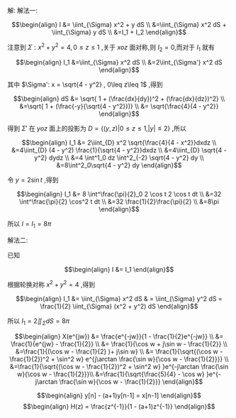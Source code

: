 解:
解法一:

$$\begin{align}
    I &= \iint_{\Sigma} x^2 + y dS \\
    &=\iint_{\Sigma} x^2 dS + \iint_{\Sigma}  y dS \\
    &=I_1 + I_2
\end{align}$$

注意到 $\Sigma: x^2 + y^2 = 4 , 0 \leq z\leq 1$ ,关于 $xoz$ 面对称,则 $I_2 = 0$,而对于 $I_1$ 就有

$$\begin{align}
    I_1 &=\iint_{\Sigma} x^2 dS \\
    &=2\iint_{\Sigma'} x^2 dS
\end{align}$$

其中 $\Sigma': x = \sqrt{4 - y^2} , 0\leq z\leq 1$ ,得到

$$\begin{align}
    dS &= \sqrt{ 1 + (\frac{dx}{dy})^2 + (\frac{dx}{dz})^2} \\
    &=\sqrt{ 1 + (\frac{-y}{\sqrt{4 - y^2}})} \\
    &= \sqrt{\frac{4}{4 - y^2}}
\end{align}$$

得到 $\Sigma'$ 在 $yoz$ 面上的投影为 $D = \{(y,z) |  0\leq z\leq 1 ,|y|\leq 2 \}$ ,所以

$$\begin{align}
    I_1 &= 2\iint_{D} x^2 \sqrt{\frac{4}{4 - x^2}}dxdz \\
    &=4\iint_{D} (4 - y^2) \frac{1}{\sqrt{4 - y^2}}dxdz \\
    &=4\iint_{D} \sqrt{4 - y^2} dydz \\
    &=4 \int^1_0 dz \int^2_{-2} \sqrt{4 - y^2} dy \\
    &=8\int^2_0\sqrt{4 - y^2} dy
\end{align}$$

令 $y = 2\sin t$ ,得到

$$\begin{align}
    I_1 &= 8 \int^\frac{\pi}{2}_0 2 \cos t 2 \cos t dt \\
    &=32 \int^\frac{\pi}{2} \cos^2 t dt \\
    &=32 \frac{1}{2}\frac{\pi}{2}  \\
    &=8\pi
\end{align}$$

所以 $I = I_1 = 8\pi$

解法二:

已知

$$\begin{align}
    I &= I_1
\end{align}$$

根据轮换对称 $x^2 + y^2 = 4$ ,得到

$$\begin{align}
    I_1 &= \iint_{\Sigma} x^2 dS & = \iint_{\Sigma} y^2 dS = \frac{1}{2} \iint_{\Sigma} (x^2 + y^2) dS 
\end{align}$$

所以 $I_1 = 2\iint_{\Sigma} dS = 8\pi$


$$\begin{align}
    X(e^{jw}) &= \frac{e^{-jw}}{1 - \frac{1}{2}e^{-jw}} \\ 
    &=   \frac{1}{e^{jw} - \frac{1}{2}} \\
    &= \frac{1}{\cos w + j\sin w - \frac{1}{2}} \\
    &=\frac{1}{(\cos w  - \frac{1}{2} )+ j\sin w} \\
    &= \frac{1}{\sqrt{(\cos w - \frac{1}{2})^2 + \sin^2 w} e^{j\arctan \frac{\sin w}{\cos w - \frac{1}{2}}}} \\
    &=\frac{1}{\sqrt{(\cos w - \frac{1}{2})^2 + \sin^2 w} }e^{-j\arctan \frac{\sin w}{\cos w - \frac{1}{2}}}\\
    &=\frac{1}{\sqrt{\frac{5}{4} - \cos w} }e^{-j\arctan \frac{\sin w}{\cos w - \frac{1}{2}}}
\end{align}$$


$$\begin{align}
    y[n] - (a+1)y[n-1] = x[n-1]
\end{align}$$
$$\begin{align}
    H(z) = \frac{z^{-1}}{1 - (a+1)z^{-1}}
\end{align}$$
